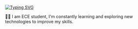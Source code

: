 [![Typing SVG](https://readme-typing-svg.demolab.com?font=Source+Code+Pro&weight=600&letterSpacing=&pause=1000&color=D8F78C&center=true&width=435&lines=HI%2C+I+AM+SHAIMAA+EID+%F0%9F%91%8B+;Front-End+Developer)](https://git.io/typing-svg)

  👨‍💻 I am ECE student, I'm constantly learning and exploring new technologies to improve my skills.
<!---
Shaimaa-Eid/Shaimaa-Eid is a ✨ special ✨ repository because its `README.md` (this file) appears on your GitHub profile.
You can click the Preview link to take a look at your changes.
--->
